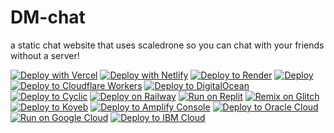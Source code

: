 # DM-chat
a static chat website that uses scaledrone so you can chat with your friends without a server!

[![Deploy with Vercel](https://vercel.com/button)](https://vercel.com/new/clone?repository-url=https%3A%2F%2Fgithub.com%2Fdragon731012%2FDM-chat%2Ftree%2Fmain)
[![Deploy with Netlify](https://www.netlify.com/img/deploy/button.svg)](https://app.netlify.com/start/deploy?repository=https://github.com/dragon731012/DM-chat)
[![Deploy to Render](https://render.com/images/deploy-to-render-button.svg)](https://render.com/deploy?repo=https://github.com/dragon731012/DM-chat)
[![Deploy](https://www.herokucdn.com/deploy/button.svg)](https://heroku.com/deploy?template=https://github.com/dragon731012/DM-chat)
[![Deploy to Cloudflare Workers](https://deploy.workers.cloudflare.com/button)](https://deploy.workers.cloudflare.com/?url=https://github.com/dragon731012/DM-chat)
[![Deploy to DigitalOcean](https://www.deploytodo.com/do-btn-blue.svg)](https://cloud.digitalocean.com/apps/new?repo=https://github.com/dragon731012/DM-chat/tree/main)
[![Deploy to Cyclic](https://deploy.cyclic.sh/button.svg)](https://deploy.cyclic.sh/dragon731012/DM-chat)
[![Deploy on Railway](https://railway.app/button.svg)](https://railway.app/template/es0AFM)
[![Run on Replit](https://binbashbanana.github.io/deploy-buttons/buttons/remade/replit.svg)](https://replit.com/github/dragon731012/DM-chat)
[![Remix on Glitch](https://binbashbanana.github.io/deploy-buttons/buttons/official/glitch.svg)](https://glitch.com/edit/#!/import/github/dragon731012/DM-chat)
[![Deploy to Koyeb](https://binbashbanana.github.io/deploy-buttons/buttons/official/koyeb.svg)](https://app.koyeb.com/deploy?type=git&repository=github.com/dragon731012/DM-chat&branch=main&name=DM-chat)
[![Deploy to Amplify Console](https://binbashbanana.github.io/deploy-buttons/buttons/official/amplifyconsole.svg)](https://console.aws.amazon.com/amplify/home#/deploy?repo=https://github.com/dragon731012/DM-chat)
[![Deploy to Oracle Cloud](https://binbashbanana.github.io/deploy-buttons/buttons/official/oraclecloud.svg)](https://cloud.oracle.com/resourcemanager/stacks/create?zipUrl=https://github.com/dragon731012/DM-chat/archive/refs/heads/main.zip)
[![Run on Google Cloud](https://binbashbanana.github.io/deploy-buttons/buttons/official/googlecloud.svg)](https://deploy.cloud.run/?git_repo=https://github.com/dragon731012/DM-chat)
[![Deploy to IBM Cloud](https://binbashbanana.github.io/deploy-buttons/buttons/official/ibmcloud.svg)](https://cloud.ibm.com/devops/setup/deploy?repository=https://github.com/dragon731012/DM-chat)
